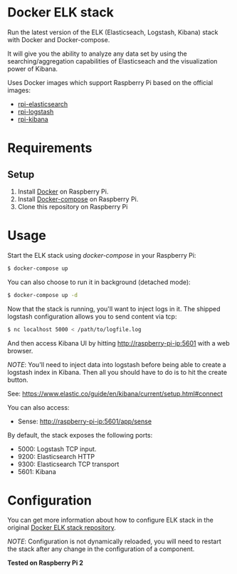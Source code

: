 # Docker ELK stack

Run the latest version of the ELK (Elasticseach, Logstash, Kibana) stack with Docker and Docker-compose.

It will give you the ability to analyze any data set by using the searching/aggregation capabilities of Elasticseach and the visualization power of Kibana.

Uses Docker images which support Raspberry Pi based on the official images:

* [rpi-elasticsearch](https://hub.docker.com/r/ind3x/rpi-elasticsearch/)
* [rpi-logstash](https://hub.docker.com/r/ind3x/rpi-logstash/)
* [rpi-kibana](https://hub.docker.com/r/ind3x/rpi-kibana/)

# Requirements

## Setup

1. Install [Docker](http://docker.io) on Raspberry Pi.
2. Install [Docker-compose](http://docs.docker.com/compose/install/) on Raspberry Pi.
3. Clone this repository on Raspberry Pi


# Usage

Start the ELK stack using *docker-compose* in your Raspberry Pi:

```bash
$ docker-compose up
```

You can also choose to run it in background (detached mode):

```bash
$ docker-compose up -d
```

Now that the stack is running, you'll want to inject logs in it. The shipped logstash configuration allows you to send content via tcp:

```bash
$ nc localhost 5000 < /path/to/logfile.log
```

And then access Kibana UI by hitting [http://raspberry-pi-ip:5601](http://raspberry-pi-ip:5601) with a web browser.

*NOTE*: You'll need to inject data into logstash before being able to create a logstash index in Kibana. Then all you should have to do is to
hit the create button.

See: https://www.elastic.co/guide/en/kibana/current/setup.html#connect

You can also access:
* Sense: [http://raspberry-pi-ip:5601/app/sense](http://raspberry-pi-ip:5601/app/sense)

By default, the stack exposes the following ports:
* 5000: Logstash TCP input.
* 9200: Elasticsearch HTTP
* 9300: Elasticsearch TCP transport
* 5601: Kibana

# Configuration

You can get more information about how to configure ELK stack in the original [Docker ELK stack repository](https://github.com/deviantony/docker-elk).

*NOTE*: Configuration is not dynamically reloaded, you will need to restart the stack after any change in the configuration of a component.

**Tested on Raspberry Pi 2**